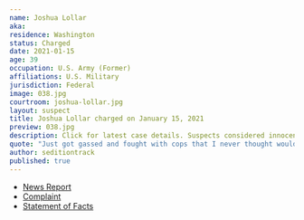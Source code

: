 ```yaml
---
name: Joshua Lollar
aka:
residence: Washington
status: Charged
date: 2021-01-15
age: 39
occupation: U.S. Army (Former)
affiliations: U.S. Military
jurisdiction: Federal
image: 038.jpg
courtroom: joshua-lollar.jpg
layout: suspect
title: Joshua Lollar charged on January 15, 2021
preview: 038.jpg
description: Click for latest case details. Suspects considered innocent until proven guilty.
quote: "Just got gassed and fought with cops that I never thought would happen."
author: seditiontrack
published: true
---
```


- [News Report](https://abc13.com/spring-man-capitol-riot-josh-lollar-joshua-charged-us-protest/9689137/)
- [Complaint](https://www.justice.gov/opa/page/file/1355471/download)
- [Statement of Facts](https://www.justice.gov/opa/page/file/1355471/download)